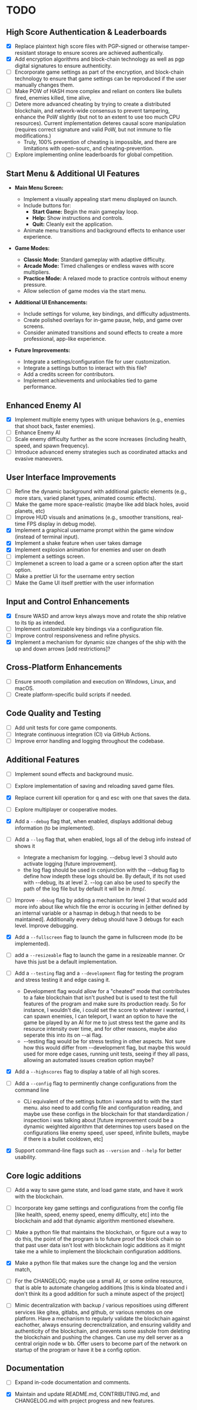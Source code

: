 # TODO

## High Score Authentication & Leaderboards

- [X] Replace plaintext high score files with PGP-signed or otherwise tamper-resistant storage to ensure scores are achieved authentically.
- [X] Add encryption algorithms and block-chain technology as well as pgp digital signatures to ensure authenticity.
- [ ] Encorporate game settings as part of the encryption, and block-chain technology to ensure that game settings can be reproduced if the user manually changes them.
- [ ] Make POW of HASH more complex and reliant on conters like bullets fired, enemies killed, time alive,
- [ ] Detere more advanced cheating by trying to create a distributed blockchain, and network-wide consensus to prevent tampering, enhance the PoW slightly (but not to an extent to use too much CPU resources). Current implementation deteres causal score manipulation (requires correct signature and valid PoW, but not immune to file modifications.) 
    - Truly, 100% prevention of cheating is impossible, and there are limitations with open-sourc, and cheating-prevention.  
- [ ] Explore implementing online leaderboards for global competition.

## Start Menu & Additional UI Features

- **Main Menu Screen:**
  - Implement a visually appealing start menu displayed on launch.
  - Include buttons for:
    - **Start Game:** Begin the main gameplay loop.
    - **Help:** Show instructions and controls.
    - **Quit:** Cleanly exit the application.
  - Animate menu transitions and background effects to enhance user experience.

- **Game Modes:**
  - **Classic Mode:** Standard gameplay with adaptive difficulty.
  - **Arcade Mode:** Timed challenges or endless waves with score multipliers.
  - **Practice Mode:** A relaxed mode to practice controls without enemy pressure.
  - Allow selection of game modes via the start menu.

- **Additional UI Enhancements:**
  - Include settings for volume, key bindings, and difficulty adjustments.
  - Create polished overlays for in-game pause, help, and game over screens.
  - Consider animated transitions and sound effects to create a more professional, app-like experience.

- **Future Improvements:**
  - Integrate a settings/configuration file for user customization.
  - Integrate a settings button to interact with this file?
  - Add a credits screen for contributors.
  - Implement achievements and unlockables tied to game performance.


## Enhanced Enemy AI

- [X] Implement multiple enemy types with unique behaviors (e.g., enemies that shoot back, faster enemies).
- [ ] Enhance Enemy AI
- [ ] Scale enemy difficulty further as the score increases (including health, speed, and spawn frequency).
- [ ] Introduce advanced enemy strategies such as coordinated attacks and evasive maneuvers.

## User Interface Improvements

- [ ] Refine the dynamic background with additional galactic elements (e.g., more stars, varied planet types, animated cosmic effects).
- [ ] Make the game more space-realistic (maybe like add black holes, avoid planets, etc)
- [ ] Improve HUD visuals and animations (e.g., smoother transitions, real-time FPS display in debug mode).
- [X] Implement a graphical username prompt within the game window (instead of terminal input).
- [X] Implement a shake feature when user takes damage
- [X] Implement explosion animation for enemies and user on death
- [ ] implement a settings screen.
- [ ] Implemenet a screen to load a game or a screen option after the start option.
- [ ] Make a prettier Ui for the username entry section
- [ ] Make the Game UI itself prettier with the user information

## Input and Control Enhancements

- [X] Ensure WASD and arrow keys always move and rotate the ship relative to its tip as intended.
- [ ] Implement customizable key bindings via a configuration file.
- [ ] Improve control responsiveness and refine physics.
- [X] Implement a mechanism for dynamic size changes of the ship with the up and down arrows [add restrictions]? 

## Cross-Platform Enhancements

- [ ] Ensure smooth compilation and execution on Windows, Linux, and macOS.
- [ ] Create platform-specific build scripts if needed.

## Code Quality and Testing

- [ ] Add unit tests for core game components.
- [ ] Integrate continuous integration (CI) via GitHub Actions.
- [ ] Improve error handling and logging throughout the codebase.

## Additional Features

- [ ] Implement sound effects and background music.
- [ ] Explore implementation of saving and reloading saved game files.
- [X] Replace current kill operation for q and esc with one that saves the data. 
- [ ] Explore multiplayer or cooperative modes.
- [X] Add a `--debug` flag that, when enabled, displays additional debug information (to be implemented).
- [ ] Add a `--log` flag that, when enabled, logs all of the debug info instead of shows it
    - Integrate a mechanism for logging. --debug level 3 should auto activate logging [future improvement]. 
    - the log flag should be used in conjunction with the --debug flag to define how indepth these logs should be. By default, if its not used with --debug, its at level 2. --log can also be used to specify the path of the log file but by default it will be in /tmp/. 
- [ ] Improve `--debug` flag by adding a mechanism for level 3 that would add more info about like which file the error is occuring in [either defined by an internal variable or a hasmap in debug.h that needs to be maintained]. Additionally every debug should have 3 debugs for each level. Improve debugging.
- [X] Add a `--fullscreen` flag to launch the game in fullscreen mode (to be implemented).
- [ ] add a `--resizeable` flag to launch the game in a resizeable manner. Or have this just be a default implementation.
- [ ] Add a `--testing` flag and a `--development` flag for testing the program and stress testing it and edge casing it.
    - Development flag would allow for a "cheated" mode that contributes to a fake blockchain that isn't pushed but is used to test the full features of the program and make sure its production ready. So for instance, I wouldn't die, i could set the score to whatever i wanted, i can spawn enemies, I can teleport, I want an option to have the game be played by an AI for me to just stress test the game and its resource intensity over time, and for other reasons, maybe also seperate this into its on --ai flag.  
    - --testing flag would be for stress testing in other aspects. Not sure how this would differ from --development flag, but maybe this would used for more edge cases, running unit tests, seeing if they all pass, allowing an automated issues creation option maybe?
- [X] Add a `--highscores` flag to display a table of all high scores.
- [ ] Add a `--config` flag to perminently change configurations from the command line
    - CLi equivalent of the settings button i wanna add to with the start menu. also need to add config file and configuration reading, and maybe use these configs in the blockchain for that standardization / inspection i was talking about [future improvement could be a dynamic weighted algorithm that determines top users based on the configurations like enemy speed, user speed, infinite bullets, maybe if there is a bullet cooldown, etc] 
- [X] Support command-line flags such as `--version` and `--help` for better usability.


## Core logic additions 

- [ ] Add a way to save game state, and load game state, and have it work with the blockchain.
- [ ] Incorporate key game settings and configurations from the config file [like health, speed, enemy speed, enemy difficulty, etc] into the blockchain and add that dynamic algorithm mentioned elsewhere.
- [ ] Make a python file that maintains the blockchain, or figure out a way to do this, the point of the program is to future proof the block chain so that past user data isn't lost with blockchain logic additions as it might take me a while to implement the blockchain configuration additions.
- [X] Make a python file that makes sure the change log and the version match, 
- [ ] For the CHANGELOG; maybe use a small AI, or some online resource, that is able to automate changelog additions [this is kinda bloated and i don't think its a good addition for such a minute aspect of the project]
- [ ] Mimic decentralization with backup / various repositioes using different services like gitea, gitlabs, and github, or various remotes on one platform. Have a mechanism to regularly validate the blockchain against eachother, always ensuring decrenctralization, and ensuring validity and authenticity of the blockchain, and prevents some asshole from deleting the blockchain and pushing the changes. Can use my dell server as a central origin node w bb. Offer users to become part of the network on startup of the program or have it be a config option. 



## Documentation

- [ ] Expand in-code documentation and comments.
- [X] Maintain and update README.md, CONTRIBUTING.md, and CHANGELOG.md with project progress and new features.

